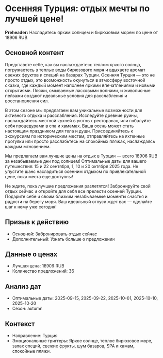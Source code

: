 # Осенняя Турция: отдых мечты по лучшей цене!

**Preheader:** Насладитесь ярким солнцем и бирюзовым морем по цене от 18906 RUB.

## Основной контент

Представьте себе, как вы наслаждаетесь теплом яркого солнца, погружаетесь в теплые воды бирюзового моря и вдыхаете аромат свежих фруктов и специй на базарах Турции. Осенняя Турция — это не просто отдых, это возможность окунуться в атмосферу восточной сказки, где каждый момент наполнен яркими впечатлениями и новыми открытиями. Пляжи, омываемые ласковыми волнами, и живописные пейзажи создают идеальные условия для расслабления и восстановления сил.

В этом сезоне мы предлагаем вам уникальные возможности для активного отдыха и расслабления. Исследуйте древние руины, наслаждайтесь местной кухней в уютных ресторанах, или побалуйте себя процедурами в спа и хамамах. Ваша осень может стать настоящим праздником для тела и души. Присоединяйтесь к экскурсиям по историческим местам, отправляйтесь на яхтенные прогулки или просто расслабьтесь на спокойных пляжах, наслаждаясь каждым мгновением.

Мы предлагаем вам лучшие цены на отдых в Турции — всего 18906 RUB за незабываемые дни под солнцем! Оптимальные даты для вашего путешествия: 15 и 22 сентября, 1, 10 и 20 октября 2025 года. Не упустите шанс насладиться осенним отдыхом по привлекательной цене, пока места еще доступны!

Не ждите, пока лучшие предложения разлетятся! Забронируйте свой отдых сейчас и откройте для себя все прелести осенней Турции. Подарите себе и своим близким незабываемые моменты счастья и радости на берегу моря. Ваш идеальный отпуск ждет вас — сделайте шаг к нему уже сегодня!

## Призыв к действию

- Основной: Забронировать отдых сейчас
- Дополнительный: Узнать больше о предложении

## Данные о ценах

- Лучшая цена: 18906 RUB
- Количество предложений: 36

## Анализ дат

- Оптимальные даты: 2025-09-15, 2025-09-22, 2025-10-01, 2025-10-10, 2025-10-20
- Сезон: autumn

## Контекст

- Направление: Турция
- Эмоциональные триггеры: Яркое солнце, теплое бирюзовое море, запах специй, свежие фрукты, шум базаров, SPA и хамам, спокойные пляжи.
